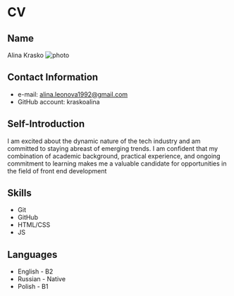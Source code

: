 # CV
## Name
Alina Krasko ![photo](https://sun9-49.userapi.com/impf/c851128/v851128700/1e926f/ol8jHAcCqpI.jpg?size=1280x853&quality=96&sign=f0e0fb83a11f5e53d5a9fd2ecdcc2b3f&type=album)
## Contact Information
* e-mail: alina.leonova1992@gmail.com
* GitHub account: kraskoalina
## Self-Introduction
I am excited about the dynamic nature of the tech industry and am committed to staying abreast of emerging trends. I am confident that my combination of academic background, practical experience, and ongoing commitment to learning makes me a valuable candidate for opportunities in the field of front end development
## Skills
* Git
* GitHub
* HTML/CSS
* JS
## Languages
* English - B2
* Russian - Native
* Polish - B1
